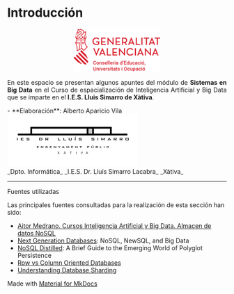 # Introducción

<div style="text-align: center;">
  <img src="images/logogva.png" alt="Logo GVA" width="200"/>
</div>

<p align="justify">
En este espacio se presentan algunos apuntes del módulo de <b>Sistemas en Big Data</b> en el Curso de espacialización de Inteligencia Artificial y Big Data que se imparte en el <b>I.E.S. Lluis Simarro de Xàtiva</b>.
</p>
- **Elaboración**: Alberto Aparicio Vila 

<div style="text-align: left;">
  <img src="images/simarro.jpg" alt="IES Dr. LLuís Simarro" width="300"/>
</div>
_Dpto. Informática_  
_I.E.S. Dr. Lluís Simarro Lacabra_  
_Xàtiva_

---
<div class="admonition info">
<p class="admonition-title">Fuentes utilizadas</p>
<p>Las principales fuentes consultadas para la realización de esta sección han sido:</p>
<ul>
<li><a href="https://aitor-medrano.github.io/iabd/sa/nosql.html">Aitor Medrano. Cursos Inteligencia Artificial y Big Data. Almacen de datos NoSQL</a></li>
<li><a href="https://link.springer.com/book/10.1007/978-1-4842-1329-2">Next Generation Databases</a>: NoSQL, NewSQL, and Big Data</li>
<li><a href="https://www.informit.com/store/nosql-distilled-a-brief-guide-to-the-emerging-world-9780321826626">NoSQL Distilled</a>: A Brief Guide to the Emerging World of Polyglot Persistence</li>
<li><a href="https://dataschool.com/data-modeling-101/row-vs-column-oriented-databases/">Row vs Column Oriented Databases</a></li>
<li><a href="https://www.digitalocean.com/community/tutorials/understanding-database-sharding">Understanding Database Sharding</a></li>
</ul>
</div>

Made with [Material for MkDocs](https://squidfunk.github.io/material-for-mkdocs/)
